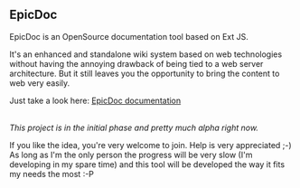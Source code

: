 ## EpicDoc

EpicDoc is an OpenSource documentation tool based on Ext JS.

It's an enhanced and standalone wiki system based on web technologies without having the annoying drawback of being tied to a web server architecture. But it still leaves you the opportunity to bring the content to web very easily.

Just take a look here: [EpicDoc documentation](http://knickedi.github.io/epicdoc/)  
&nbsp;  

*This project is in the initial phase and pretty much alpha right now.*

If you like the idea, you're very welcome to join. Help is  very appreciated ;-)  
As long as I'm the only person the progress will be very slow (I'm developing in my spare time) and this tool will be developed the way it fits my needs the most :-P